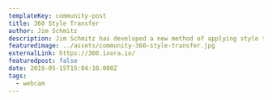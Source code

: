 ```yaml
---
templateKey: community-post
title: 360 Style Transfer
author: Jim Schmitz 
description: Jim Schmitz has developed a new method of applying style transfers to 360 photos and video...
featuredimage: ../assets/community-360-style-transfer.jpg
externalLink: https://360.ixora.io/
featuredpost: false
date: 2019-05-15T15:04:10.000Z
tags:
  - webcam
---
```

